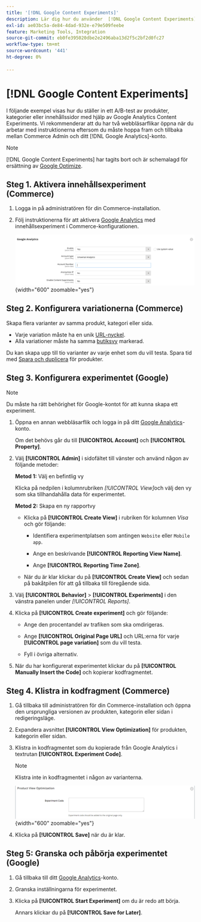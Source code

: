 ```yaml
---
title: '[!DNL Google Content Experiments]'
description: Lär dig hur du använder  [!DNL Google Content Experiments] för att ställa in ett A/B-test av Commerce produkter, kategorier eller innehållssidor.
exl-id: ae03bc5a-de84-4dad-932e-e79e509feebe
feature: Marketing Tools, Integration
source-git-commit: eb0fe395020dbe2e2496aba13d2f5c2bf2d0fc27
workflow-type: tm+mt
source-wordcount: '441'
ht-degree: 0%

---
```


# [!DNL Google Content Experiments]

I följande exempel visas hur du ställer in ett A/B-test av produkter, kategorier eller innehållssidor med hjälp av Google Analytics Content Experiments. Vi rekommenderar att du har två webbläsarflikar öppna när du arbetar med instruktionerna eftersom du måste hoppa fram och tillbaka mellan Commerce Admin och ditt [!DNL Google Analytics]-konto.

>[!NOTE]
>
>[!DNL Google Content Experiments] har tagits bort och är schemalagd för ersättning av [Google Optimize](https://support.google.com/optimize/answer/7084762?hl=en).

## Steg 1. Aktivera innehållsexperiment (Commerce)

1. Logga in på administratören för din Commerce-installation.

1. Följ instruktionerna för att aktivera [Google Analytics](google-analytics.md) med innehållsexperiment i Commerce-konfigurationen.

   ![Försäljningskonfiguration - Google API - Google Analytics](../configuration-reference/sales/assets/google-api-analytics-ee.png){width="600" zoomable="yes"}

## Steg 2. Konfigurera variationerna (Commerce)

Skapa flera varianter av samma produkt, kategori eller sida.

- Varje variation måste ha en unik [URL-nyckel](../catalog/catalog-urls.md).
- Alla variationer måste ha samma [butiksvy](../getting-started/websites-stores-views.md#scope-settings) markerad.

Du kan skapa upp till tio varianter av varje enhet som du vill testa. Spara tid med [Spara och duplicera](../catalog/product-workspace.md) för produkter.

## Steg 3. Konfigurera experimentet (Google)

>[!NOTE]
>
>Du måste ha rätt behörighet för Google-kontot för att kunna skapa ett experiment.

1. Öppna en annan webbläsarflik och logga in på ditt [Google Analytics][2]-konto.

   Om det behövs går du till **[!UICONTROL Account]** och **[!UICONTROL Property]**.

1. Välj **[!UICONTROL Admin]** i sidofältet till vänster och använd någon av följande metoder:

   **Metod 1:** Välj en befintlig vy

   Klicka på nedpilen i kolumnrubriken _[!UICONTROL View]_&#x200B;och välj den vy som ska tillhandahålla data för experimentet.

   **Metod 2:** Skapa en ny rapportvy

   - Klicka på **[!UICONTROL Create View]** i rubriken för kolumnen _Visa_ och gör följande:

      - Identifiera experimentplatsen som antingen `Website` eller `Mobile app`.

      - Ange en beskrivande **[!UICONTROL Reporting View Name]**.

      - Ange **[!UICONTROL Reporting Time Zone]**.

   - När du är klar klickar du på **[!UICONTROL Create View]** och sedan på bakåtpilen för att gå tillbaka till föregående sida.

1. Välj **[!UICONTROL Behavior]** > **[!UICONTROL Experiments]** i den vänstra panelen under _[!UICONTROL Reports]_.

1. Klicka på **[!UICONTROL Create experiment]** och gör följande:

   - Ange den procentandel av trafiken som ska omdirigeras.

   - Ange **[!UICONTROL Original Page URL]** och URL:erna för varje **[!UICONTROL page variation]** som du vill testa.

   - Fyll i övriga alternativ.

1. När du har konfigurerat experimentet klickar du på **[!UICONTROL Manually Insert the Code]** och kopierar kodfragmentet.

## Steg 4. Klistra in kodfragment (Commerce)

1. Gå tillbaka till administratören för din Commerce-installation och öppna den ursprungliga versionen av produkten, kategorin eller sidan i redigeringsläge.

1. Expandera avsnittet **[!UICONTROL View Optimization]** för produkten, kategorin eller sidan.

1. Klistra in kodfragmentet som du kopierade från Google Analytics i textrutan **[!UICONTROL Experiment Code]**.

   >[!NOTE]
   >
   >Klistra inte in kodfragmentet i någon av varianterna.

   ![Optimering av produktvyn](../catalog/assets/product-view-optimization.png){width="600" zoomable="yes"}

1. Klicka på **[!UICONTROL Save]** när du är klar.

## Steg 5: Granska och påbörja experimentet (Google)

1. Gå tillbaka till ditt [Google Analytics][2]-konto.

1. Granska inställningarna för experimentet.

1. Klicka på **[!UICONTROL Start Experiment]** om du är redo att börja.

   Annars klickar du på **[!UICONTROL Save for Later]**.


[2]: https://analytics.google.com/
